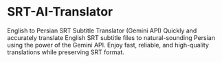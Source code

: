 # SRT-AI-Translator
English to Persian SRT Subtitle Translator (Gemini API)  Quickly and accurately translate English SRT subtitle files to natural-sounding Persian using the power of the Gemini API. Enjoy fast, reliable, and high-quality translations while preserving SRT format.
